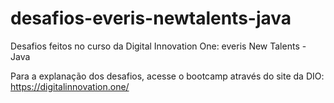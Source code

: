 # desafios-everis-newtalents-java
Desafios feitos no curso da Digital Innovation One: everis New Talents - Java

Para a explanação dos desafios, acesse o bootcamp através do site da DIO: https://digitalinnovation.one/ 
